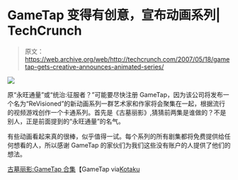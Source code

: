 # GameTap 变得有创意，宣布动画系列| TechCrunch

> 原文：<https://web.archive.org/web/http://techcrunch.com/2007/05/18/gametap-gets-creative-announces-animated-series/>

![](img/c2c45a8c4481272cc70face2086a5e39.png)

原“永旺通量”或“统治:征服者？”可能要尽快注册 GameTap，因为该公司将发布一个名为“ReVisioned”的新动画系列一群艺术家和作家将会聚集在一起，根据流行的视频游戏创作一个卡通系列。首先是《古墓丽影》,猜猜前两集是谁做的？不是别人，正是前面提到的“永旺通量”的名气。

有些动画看起来真的很棒，似乎值得一试。每个系列的所有剧集都将免费提供给任何想看的人，所以感谢 GameTap 的家伙们为我们这些没有账户的人提供了他们的想法。

[古墓丽影:GameTap 合集](https://web.archive.org/web/20151229111858/http://tombraider.gametap.com/)【GameTap via[Kotaku](https://web.archive.org/web/20151229111858/http://kotaku.com/gaming/quite-promising/gametap-announces-animated-series-261525.php)